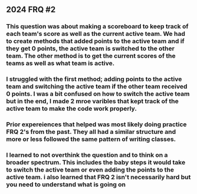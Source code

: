 ## 2024 FRQ #2

###    This question was about making a scoreboard to keep track of each team's score as well as the current active team. We had to create methods that added points to the active team and if they get 0 points, the active team is switched to the other team. The other method is to get the current scores of the teams as well as what team is active.


###    I struggled with the first method; adding points to the active team and switching the active team if the other team received 0 points. I was a bit confused on how to switch the active team but in the end, I made 2 mroe varibles that kept track of the active team to make the code work properly.


###    Prior expereiences that helped was most likely doing practice FRQ 2's from the past. They all had a similar structure and more or less followed the same pattern of writing classes.


###    I learned to not overthink the question and to think on a broader spectrum. This includes the baby steps it would take to switch the active team or even adding the points to the active team. i also learned that FRQ 2 isn't necessarily hard but you need to understand what is going on

